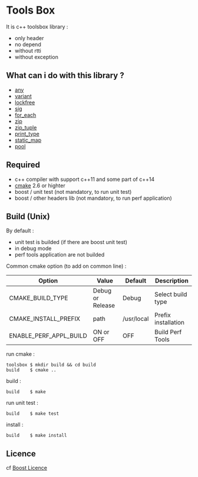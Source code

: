 # Tools Box

It is c++ toolsbox library :
* only header
* no depend
* without rtti
* without exception

## What can i do with this library ?

* [any](./doc/any.md)
* [variant](./doc/variant.md)
* [lockfree](./doc/lockfree.md)
* [sig](./doc/sig.md)
* [for_each](./doc/for_each.md)
* [zip](./doc/zip.md)
* [zip_tuple](./doc/zip_tuple.md)
* [print_type](./doc/print_type.md)
* [static_map](./doc/static_map.md)
* [pool](./doc/pool.md)

## Required

* c++ compiler with support c++11 and some part of c++14
* [cmake](https://cmake.org/) 2.6 or highter
* boost / unit test (not mandatory, to run unit test)
* boost / other headers lib (not mandatory, to run perf application)

## Build (Unix)

By default :
* unit test is builded (if there are boost unit test)
* in debug mode
* perf tools application are not builded

Common cmake option (to add on common line) :

 Option | Value | Default | Description
--------| ------|---------|------------
CMAKE_BUILD_TYPE | Debug or Release | Debug | Select build type
CMAKE_INSTALL_PREFIX | path | /usr/local | Prefix installation
ENABLE_PERF_APPL_BUILD | ON or OFF | OFF | Build Perf Tools

run cmake :

```shell
toolsbox $ mkdir build && cd build
build    $ cmake ..
```

build :

```shell
build    $ make
```

run unit test :

```shell
build    $ make test
```

install :

```shell
build    $ make install
```

## Licence

cf [Boost Licence](http://www.boost.org/LICENSE_1_0.txt)
